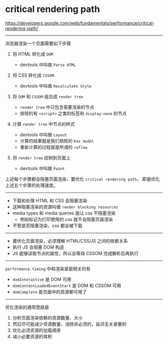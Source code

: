 # critical rendering path

https://developers.google.com/web/fundamentals/performance/critical-rendering-path/

---

浏览器渲染一个页面需要如下步骤

1. 将 HTML 转化成 `DOM`

    - devtools 中叫做 `Parse HTML`

2. 将 CSS 转化成 `CSSOM`

    - devtools 中叫做 `Recalculate Style`

3. 将 `DOM` 和 `CSSOM` 组合成 `render tree`

    - `render tree` 中只包含需要渲染的节点
    - 排除的有 `<script>` 之类的标签和 `display:none` 的节点

4. 计算 `render tree` 中节点的样式

    - devtools 中叫做 `Layout`
    - 计算的结果就是我们熟知的 `box model`
    - 重新计算的过程就是所谓的 `reflow`

5. 将 `render tree` 绘制到页面上

    - devtools 中叫做 `Paint`

上述每个步骤都会阻塞页面渲染，要优化 `critical rendering path`，
即是优化上述五个步骤的处理速度。

---

+ 下载和处理 HTML 和 CSS 会阻塞渲染
+ 这种阻塞渲染的资源叫做 `render blocking resources`
+ media types 和 media queries 能让 css 不阻塞渲染
    - 例如标记为打印使用的 css 就不会阻塞页面渲染
+ 不管是否阻塞渲染，css 都会被下载

---

+ 要优化页面渲染，必须理解 HTML/CSS/JS 之间的依赖关系
+ 执行 JS 会阻塞 DOM 构造
+ JS 能够读取节点的属性，所以会等待 CSSOM 完成解析后再执行

---

`performance.timing` 中和渲染紧密相关的有

+ `domInteractive` 是 DOM 可用
+ `domContentLoadedEventStart` 是 DOM 和 CSSOM 可用
+ `domComplete` 是页面中的资源都可用了

---

优化渲染的通常思路是

1. 分析页面渲染依赖的资源数量、大小
2. 然后尽可能减少资源数量，消除非必须的，延迟无关紧要的
3. 优化必须资源的加载顺序
4. 减小必要资源的体积

